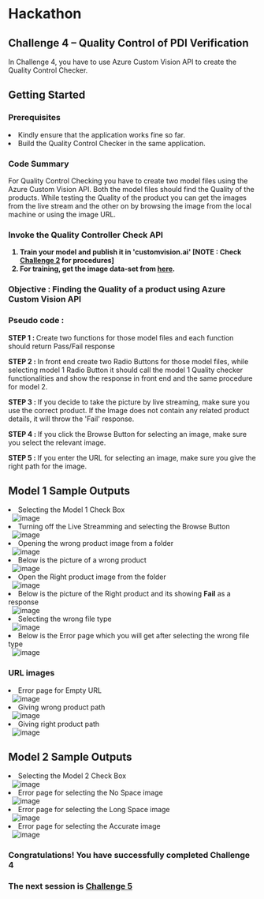<h1>Hackathon</h1>
<h2>Challenge 4 – Quality Control of PDI Verification</h2>
<p>In Challenge 4, you have to use Azure Custom Vision API to create the Quality Control Checker.</p>
<h2>Getting Started</h2>
<h3>Prerequisites</h3>
<li>Kindly ensure that the application works fine so far.</li>
<li>Build the Quality Control Checker in the same application.</li>
<h3>Code Summary</h3>
<p>For Quality Control Checking you have to create two model files using the Azure Custom Vision API. Both the model files should find the Quality of the products. While testing the Quality of the product you can get the images from the live stream and the other on by browsing the image from the local machine or using the image URL.</p>
<h3>Invoke the Quality Controller Check API</h3>
<ol>
  <strong>
      <li>Train your model and publish it in 'customvision.ai' [NOTE : Check <a href="https://github.com/jumpstartninjatech/AI-TechSeries/blob/master/Challenge2.md">Challenge 2</a> for procedures]</li>
      <li>For training, get the image data-set from <a href="https://github.com/jumpstartninjatech/AI-TechSeries/tree/master/HOL/AI_Series_Starter_Kit/images/QualityCheck">here</a>.</li>
  </strong>
</ol>
<h3>Objective : Finding the Quality of a product using Azure Custom Vision API</h3>
<h3>Pseudo code : </h3>
<p><b>STEP 1 : </b>Create two functions for those model files and each function should return Pass/Fail response</p>
<p><b>STEP 2 : </b>In front end create two Radio Buttons for those model files, while selecting model 1 Radio Button it should call the model 1 Quality checker functionalities and show the response in front end and the same procedure for model 2.</p>
<p><b>STEP 3 : </b>If you decide to take the picture by live streaming, make sure you use the correct product. If the Image does not contain any related product details, it will throw the 'Fail' response.</p>
<p><b>STEP 4 : </b>If you click the Browse Button for selecting an image, make sure you select the relevant image.</p>
<p><b>STEP 5 : </b>If you enter the URL for selecting an image, make sure you give the right path for the image.</p>
<h2>Model 1 Sample Outputs</h2>
<li>Selecting the Model 1 Check Box</li>&nbsp;
<img src="http://139.59.61.161/Hackathon/MSWorkshop2019/Quality_Check/Model1_output/output_1.PNG" alt="image" style="max-width:100%;">&nbsp;
<li>Turning off the Live Streamming and selecting the Browse Button</li>&nbsp;
<img src="http://139.59.61.161/Hackathon/MSWorkshop2019/Quality_Check/Model1_output/output_2.PNG" alt="image" style="max-width:100%;">&nbsp;
<li>Opening the wrong product image from a folder</li>&nbsp;
<img src="http://139.59.61.161/Hackathon/MSWorkshop2019/Quality_Check/Model1_output/output_3.PNG" alt="image" style="max-width:100%;">&nbsp;
<li>Below is the picture of a wrong product</li>&nbsp;
<img src="http://139.59.61.161/Hackathon/MSWorkshop2019/Quality_Check/Model1_output/output_4.PNG" alt="image" style="max-width:100%;">&nbsp;
<li>Open the Right product image from the folder</li>&nbsp;
<img src="http://139.59.61.161/Hackathon/MSWorkshop2019/Quality_Check/Model1_output/output_5.PNG" alt="image" style="max-width:100%;">&nbsp;
<li>Below is the picture of the Right product and its showing <b>Fail</b> as a response</li>&nbsp;
<img src="http://139.59.61.161/Hackathon/MSWorkshop2019/Quality_Check/Model1_output/output_6.PNG" alt="image" style="max-width:100%;">&nbsp;
<li>Selecting the wrong file type</li>&nbsp;
<img src="http://139.59.61.161/Hackathon/MSWorkshop2019/Quality_Check/Model1_output/output_7.PNG" alt="image" style="max-width:100%;">&nbsp;
<li>Below is the Error page which you will get after selecting the wrong file type</li>&nbsp;
<img src="http://139.59.61.161/Hackathon/MSWorkshop2019/Quality_Check/Model1_output/output_8.PNG" alt="image" style="max-width:100%;">&nbsp;
<h3>URL images</h3>
<li>Error page for Empty URL</li>&nbsp;
<img src="http://139.59.61.161/Hackathon/MSWorkshop2019/Quality_Check/Model1_output/output_9.PNG" alt="image" style="max-width:100%;">&nbsp;
<li>Giving wrong product path</li>&nbsp;
<img src="http://139.59.61.161/Hackathon/MSWorkshop2019/Quality_Check/Model1_output/output_10.PNG" alt="image" style="max-width:100%;">&nbsp;
<li>Giving right product path</li>&nbsp;
<img src="http://139.59.61.161/Hackathon/MSWorkshop2019/Quality_Check/Model1_output/output_11.PNG" alt="image" style="max-width:100%;">&nbsp;
<h2>Model 2 Sample Outputs</h2>
<li>Selecting the Model 2 Check Box</li>&nbsp;
<img src="http://139.59.61.161/Hackathon/MSWorkshop2019/Quality_Check/Model2_output/output1.PNG" alt="image" style="max-width:100%;">&nbsp;
<li>Error page for selecting the No Space image</li>&nbsp;
<img src="http://139.59.61.161/Hackathon/MSWorkshop2019/Quality_Check/Model2_output/output2.PNG" alt="image" style="max-width:100%;">&nbsp;
<li>Error page for selecting the Long Space image</li>&nbsp;
<img src="http://139.59.61.161/Hackathon/MSWorkshop2019/Quality_Check/Model2_output/output3.PNG" alt="image" style="max-width:100%;">&nbsp;
<li>Error page for selecting the Accurate image</li>&nbsp;
<img src="http://139.59.61.161/Hackathon/MSWorkshop2019/Quality_Check/Model2_output/output4.PNG" alt="image" style="max-width:100%;">&nbsp;
<h3>Congratulations! You have successfully completed Challenge 4</h3>
<h3>The next session is <a href="https://github.com/jumpstartninjatech/AI-TechSeries/blob/master/Challenge5.md">Challenge 5</a></h3>